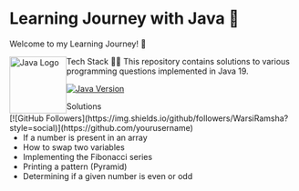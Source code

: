 # Learning Journey with Java 🚀

Welcome to my Learning Journey! 🚀

<div style="float: left">
  <img src="https://www.vectorlogo.zone/logos/java/java-ar21.svg" alt="Java Logo" width="100">
</div>

<div style="float: right">
  [![GitHub Followers](https://img.shields.io/github/followers/WarsiRamsha?style=social)](https://github.com/yourusername) <!-- GitHub Followers Badge -->
</div>

Tech Stack
👩‍💻 This repository contains solutions to various programming questions implemented in Java 19.

[![Java Version](https://img.shields.io/badge/Java-19-blue)](https://www.oracle.com/java/technologies/javase-jdk16-downloads.html) <!-- Java Version Badge -->

Solutions

- If a number is present in an array
- How to swap two variables
- Implementing the Fibonacci series
- Printing a pattern (Pyramid)
- Determining if a given number is even or odd
